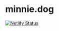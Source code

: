 # minnie.dog

[![Netlify Status](https://api.netlify.com/api/v1/badges/cc8754ad-10a1-408c-aef4-befc321f8b01/deploy-status)](https://app.netlify.com/sites/minniedog/deploys)
